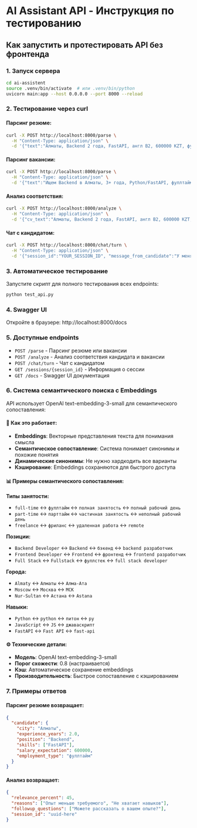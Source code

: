 # AI Assistant API - Инструкция по тестированию

## Как запустить и протестировать API без фронтенда

### 1. Запуск сервера

```bash
cd ai-assistent
source .venv/bin/activate  # или .venv/bin/python
uvicorn main:app --host 0.0.0.0 --port 8000 --reload
```

### 2. Тестирование через curl

#### Парсинг резюме:
```bash
curl -X POST http://localhost:8000/parse \
  -H "Content-Type: application/json" \
  -d '{"text":"Алматы, Backend 2 года, FastAPI, англ B2, 600000 KZT, фуллтайм", "kind":"cv"}'
```

#### Парсинг вакансии:
```bash
curl -X POST http://localhost:8000/parse \
  -H "Content-Type: application/json" \
  -d '{"text":"Ищем Backend в Алматы, 3+ года, Python/FastAPI, фуллтайм, 500-700 тыс.", "kind":"vacancy"}'
```

#### Анализ соответствия:
```bash
curl -X POST http://localhost:8000/analyze \
  -H "Content-Type: application/json" \
  -d '{"cv_text":"Алматы, Backend 2 года, FastAPI, англ B2, 600000 KZT, фуллтайм", "vacancy_text":"Ищем Backend в Алматы, 3+ года, Python/FastAPI, фуллтайм, 500-700 тыс."}'
```

#### Чат с кандидатом:
```bash
curl -X POST http://localhost:8000/chat/turn \
  -H "Content-Type: application/json" \
  -d '{"session_id":"YOUR_SESSION_ID", "message_from_candidate":"У меня есть опыт работы с Python"}'
```

### 3. Автоматическое тестирование

Запустите скрипт для полного тестирования всех endpoints:

```bash
python test_api.py
```

### 4. Swagger UI

Откройте в браузере: http://localhost:8000/docs

### 5. Доступные endpoints

- `POST /parse` - Парсинг резюме или вакансии
- `POST /analyze` - Анализ соответствия кандидата и вакансии
- `POST /chat/turn` - Чат с кандидатом
- `GET /sessions/{session_id}` - Информация о сессии
- `GET /docs` - Swagger UI документация

### 6. Система семантического поиска с Embeddings

API использует OpenAI text-embedding-3-small для семантического сопоставления:

#### 🧠 Как это работает:
- **Embeddings**: Векторные представления текста для понимания смысла
- **Семантическое сопоставление**: Система понимает синонимы и похожие понятия
- **Динамические синонимы**: Не нужно хардкодить все варианты
- **Кэширование**: Embeddings сохраняются для быстрого доступа

#### 📊 Примеры семантического сопоставления:

**Типы занятости:**
- `full-time` ↔ `фуллтайм` ↔ `полная занятость` ↔ `полный рабочий день`
- `part-time` ↔ `парттайм` ↔ `частичная занятость` ↔ `неполный рабочий день`
- `freelance` ↔ `фриланс` ↔ `удаленная работа` ↔ `remote`

**Позиции:**
- `Backend Developer` ↔ `Backend` ↔ `бэкенд` ↔ `backend разработчик`
- `Frontend Developer` ↔ `Frontend` ↔ `фронтенд` ↔ `frontend разработчик`
- `Full Stack` ↔ `Fullstack` ↔ `фуллстек` ↔ `full stack developer`

**Города:**
- `Almaty` ↔ `Алматы` ↔ `Алма-Ата`
- `Moscow` ↔ `Москва` ↔ `МСК`
- `Nur-Sultan` ↔ `Астана` ↔ `Astana`

**Навыки:**
- `Python` ↔ `python` ↔ `питон` ↔ `py`
- `JavaScript` ↔ `JS` ↔ `джаваскрипт`
- `FastAPI` ↔ `Fast API` ↔ `fast-api`

#### ⚙️ Технические детали:
- **Модель**: OpenAI text-embedding-3-small
- **Порог схожести**: 0.8 (настраивается)
- **Кэш**: Автоматическое сохранение embeddings
- **Производительность**: Быстрое сопоставление с кэшированием

### 7. Примеры ответов

#### Парсинг резюме возвращает:
```json
{
  "candidate": {
    "city": "Алматы",
    "experience_years": 2.0,
    "position": "Backend",
    "skills": ["FastAPI"],
    "salary_expectation": 600000,
    "employment_type": "фуллтайм"
  }
}
```

#### Анализ возвращает:
```json
{
  "relevance_percent": 45,
  "reasons": ["Опыт меньше требуемого", "Не хватает навыков"],
  "followup_questions": ["Можете рассказать о вашем опыте?"],
  "session_id": "uuid-here"
}
```
